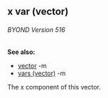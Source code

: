 ## x var (vector) 
###### BYOND Version 516
**See also:**
*   [vector](/ref/vector.md) -m
*   [vars (vector)](/ref/vector/var.md) -m

The x component of this vector.